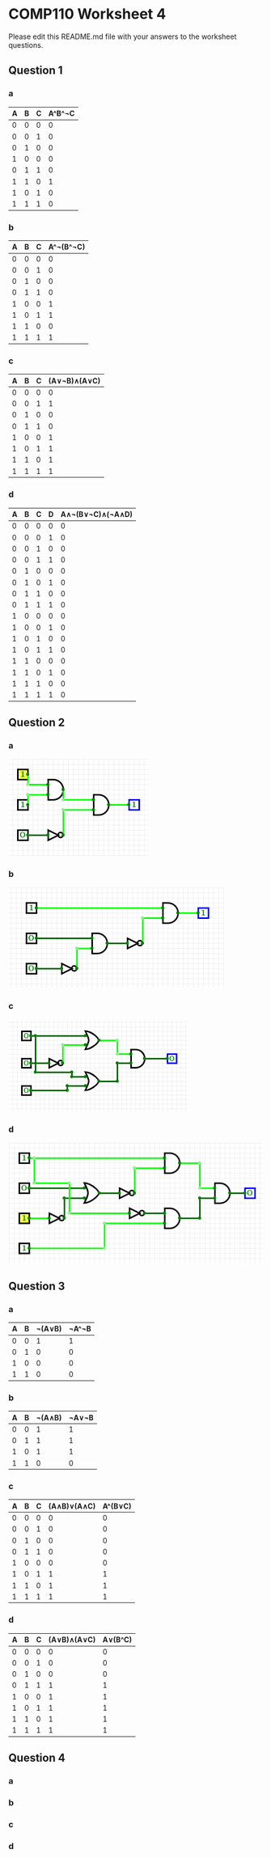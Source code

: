 # COMP110 Worksheet 4

Please edit this README.md file with your answers to the worksheet questions.

## Question 1

### a
| A | B | C | A^B^¬C |
|---|---|---|--------|
| 0 | 0 | 0 | 0      |
| 0 | 0 | 1 | 0      |
| 0 | 1 | 0 | 0      |
| 1 | 0 | 0 | 0      |
| 0 | 1 | 1 | 0      |
| 1 | 1 | 0 | 1      |
| 1 | 0 | 1 | 0      |
| 1 | 1 | 1 | 0      |


### b
| A | B | C | A^¬(B^¬C) |
|---|---|---|-----------|
| 0 | 0 | 0 | 0         |
| 0 | 0 | 1 | 0         |
| 0 | 1 | 0 | 0         |
| 0 | 1 | 1 | 0         |
| 1 | 0 | 0 | 1         |
| 1 | 0 | 1 | 1         |
| 1 | 1 | 0 | 0         |
| 1 | 1 | 1 | 1         |


### c
| A | B | C | (A∨¬B)∧(A∨C) |
|---|---|---|--------------|
| 0 | 0 | 0 | 0            |
| 0 | 0 | 1 | 1            |
| 0 | 1 | 0 | 0            |
| 0 | 1 | 1 | 0            |
| 1 | 0 | 0 | 1            |
| 1 | 0 | 1 | 1            |
| 1 | 1 | 0 | 1            |
| 1 | 1 | 1 | 1            |


### d
| A | B | C | D | A∧¬(B∨¬C)∧(¬A∧D) |
|---|---|---|---|------------------|
| 0 | 0 | 0 | 0 | 0                |
| 0 | 0 | 0 | 1 | 0                |
| 0 | 0 | 1 | 0 | 0                |
| 0 | 0 | 1 | 1 | 0                |
| 0 | 1 | 0 | 0 | 0                |
| 0 | 1 | 0 | 1 | 0                |
| 0 | 1 | 1 | 0 | 0                |
| 0 | 1 | 1 | 1 | 0                |
| 1 | 0 | 0 | 0 | 0                |
| 1 | 0 | 0 | 1 | 0                |
| 1 | 0 | 1 | 0 | 0                |
| 1 | 0 | 1 | 1 | 0                |
| 1 | 1 | 0 | 0 | 0                |
| 1 | 1 | 0 | 1 | 0                |
| 1 | 1 | 1 | 0 | 0                |
| 1 | 1 | 1 | 1 | 0                |


## Question 2

### a

![LogicCircuitA](LogicCircuitA.PNG)

### b

![LogicCircuitB](logicCircuitB.PNG)

### c

![LogicCircuitC](logicCircuitC.PNG)

### d

![LogicCircuitD](logicCircuitD.PNG)

## Question 3

### a
| A | B | ¬(A∨B) | ¬A^¬B |
|---|---|--------|-------|
| 0 | 0 | 1      | 1     |
| 0 | 1 | 0      | 0     |
| 1 | 0 | 0      | 0     |
| 1 | 1 | 0      | 0     |

### b
| A | B | ¬(A∧B) | ¬A∨¬B |
|---|---|--------|-------|
| 0 | 0 | 1      | 1     |
| 0 | 1 | 1      | 1     |
| 1 | 0 | 1      | 1     |
| 1 | 1 | 0      | 0     |

### c
| A | B | C | (A∧B)∨(A∧C) | A^(B∨C) |
|---|---|---|-------------|---------|
| 0 | 0 | 0 | 0           | 0       |
| 0 | 0 | 1 | 0           | 0       |
| 0 | 1 | 0 | 0           | 0       |
| 0 | 1 | 1 | 0           | 0       |
| 1 | 0 | 0 | 0           | 0       |
| 1 | 0 | 1 | 1           | 1       |
| 1 | 1 | 0 | 1           | 1       |
| 1 | 1 | 1 | 1           | 1       |

### d
| A | B | C | (A∨B)∧(A∨C) | A∨(B^C) |
|---|---|---|-------------|---------|
| 0 | 0 | 0 | 0           | 0       |
| 0 | 0 | 1 | 0           | 0       |
| 0 | 1 | 0 | 0           | 0       |
| 0 | 1 | 1 | 1           | 1       |
| 1 | 0 | 0 | 1           | 1       |
| 1 | 0 | 1 | 1           | 1       |
| 1 | 1 | 0 | 1           | 1       |
| 1 | 1 | 1 | 1           | 1       |

## Question 4

### a

### b

### c

### d

